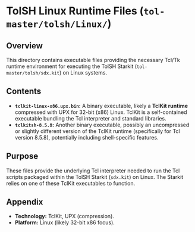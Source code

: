 # TolSH Linux Runtime Files (`tol-master/tolsh/Linux/`)

## Overview

This directory contains executable files providing the necessary Tcl/Tk runtime environment for executing the TolSH Starkit (`tol-master/tolsh/sdx.kit`) on Linux systems.

## Contents

- **`tclkit-linux-x86.upx.bin`:** A binary executable, likely a **TclKit runtime** compressed with UPX for 32-bit (x86) Linux. TclKit is a self-contained executable bundling the Tcl interpreter and standard libraries.
- **`tclkitsh-8.5.8`:** Another binary executable, possibly an uncompressed or slightly different version of the TclKit runtime (specifically for Tcl version 8.5.8), potentially including shell-specific features.

## Purpose

These files provide the underlying Tcl interpreter needed to run the Tcl scripts packaged within the TolSH Starkit (`sdx.kit`) on Linux. The Starkit relies on one of these TclKit executables to function.

## Appendix

- **Technology:** TclKit, UPX (compression).
- **Platform:** Linux (likely 32-bit x86 focus). 